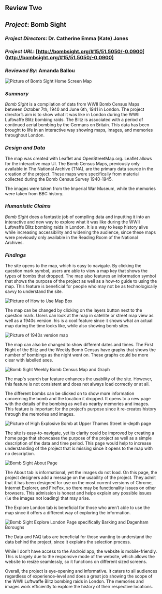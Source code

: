 ## Review Two

## *Project*: Bomb Sight

### *Project Directors*: Dr. Catherine Emma (Kate) Jones

### *Project URL*: [http://bombsight.org/#15/51.5050/-0.0900](http://bombsight.org/#15/51.5050/-0.0900)

### *Reviewed By*: Amanda Ballou 

![Picture of Bomb Sight Home Screen Map](https://raw.githubusercontent.com/amandaballou/Amanda-Ballou/main/images/BombSite%20Home-Map.PNG)

### *Summary*

*Bomb Sight* is a compilation of data from WWII Bomb Census Maps between October 7th, 1940 and June 6th, 1941 in London.  The project director’s aim is to show what it was like in London during the WWII Luftwaffe Blitz bombing raids.  The Blitz is associated with a period of continued aerial bombing by the Germans on Britain.  This data has been brought to life in an interactive way showing maps, images, and memories throughout London.

### *Design and Data*

The map was created with Leaflet and OpenStreetMap.org.  Leaflet allows for the interactive map UI.  The Bomb Census Maps, previously only available in The National Archive (TNA), are the primary data source in the creation of the project.  These maps were specifically from material collected during the Bomb Census Survey 1940-1945. 

The images were taken from the Imperial War Museum, while the memories were taken from BBC history.     

### *Humanistic Claims*

*Bomb Sight* does a fantastic job of compiling data and inputting it into an interactive and new way to explore what it was like during the WWII Luftwaffe Blitz bombing raids in London.  It is a way to keep history alive while increasing accessibility and widening the audience, since these maps were previously only available in the Reading Room of the National Archives.  

### *Findings*

The site opens to the map, which is easy to navigate.  By clicking the question mark symbol, users are able to view a map key that shows the types of bombs that dropped.  The map also features an information symbol that shows the purpose of the project as well as a how-to guide to using the map.  This feature is beneficial for people who may not be as technologically savvy to understand the site.  

![Picture of How to Use Map Box](https://raw.githubusercontent.com/amandaballou/Amanda-Ballou/main/images/BombSite%20How%20to%20Use%20Map.PNG) 

The map can be changed by clicking on the layers button next to the question mark.  Users can look at the map in satellite or street map view as well as a 1940s version.  his is a cool feature since it shows what an actual map during the time looks like, while also showing bomb sites.  

![Picture of 1940s version map](https://raw.githubusercontent.com/amandaballou/Amanda-Ballou/main/images/BombSiteOldMap.PNG)

The map can also be changed to show different dates and times.  The First Night of the Blitz and the Weekly Bomb Census have graphs that shows the number of bombings as the night went on.  These graphs could be more clear with labelled axes.   

![Bomb Sight Weekly Bomb Census Map and Graph](https://raw.githubusercontent.com/amandaballou/Amanda-Ballou/main/images/BombSite%20Graph%20Weekly.PNG)

The map's search bar feature enhances the usability of the site.  However,  this feature is not consistent and does not always load correctly or at all.

The different bombs can be clicked on to show more information concerning the bomb and the location it dropped.  It opens to a new page with the details of the bombing as well as nearby memories and images.  This feature is important for the project’s purpose since it re-creates history through the memories and images.  

![Picture of High Explosive Bomb at Upper Thames Street in-depth page](https://raw.githubusercontent.com/amandaballou/Amanda-Ballou/main/images/BombSite%20Location%20InDepth.PNG) 

The site is easy-to-navigate, yet its clarity could be improved by creating a home page that showcases the purpose of the project as well as a simple description of the data and time period.  This page would help to increase understanding of the project that is missing since it opens to the map with no description.

![Bomb Sight About Page](https://raw.githubusercontent.com/amandaballou/Amanda-Ballou/main/images/BombSite%20About.PNG)

The About tab is informational, yet the images do not load.  On this page, the project designers add a message on the usability of the project.  They admit that it has been designed for use on the most current versions of Chrome, Internet Explorer, and FireFox, so there may be functionality issues on other browsers.  This admission is honest and helps explain any possible issues (i.e the images not loading) that may arise. 

The Explore London tab is beneficial for those who aren’t able to use the map since it offers a different way of exploring the information.   

![Bomb Sight Explore London Page specifically Barking and Dagenham Boroughs](https://raw.githubusercontent.com/amandaballou/Amanda-Ballou/main/images/BombSite%20Explore%20London.PNG)

The Data and FAQ tabs are beneficial for those wanting to understand the data behind the project, since it explains the selection process.

While I don’t have access to the Android app, the website is mobile-friendly.  This is largely due to the responsive mode of the website, which allows the website to resize seamlessly, so it functions on different sized screens.

Overall, the project is eye-opening and informative.  It caters to all audiences regardless of experience-level and does a great job showing the scope of the WWII Luftwaffe Blitz bombing raids in London.  The memories and images work efficiently to explore the history of their respective locations.     
